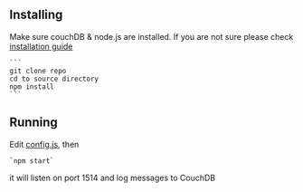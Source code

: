 ## Installing

Make sure couchDB & node.js are installed. If you are not sure please check [installation guide](https://github.com/abanppc/sysCouchLog/wiki/Installing-on-CentOS-7)


    ```
    git clone repo
    cd to source directory
    npm install
    ```
    

## Running

Edit [config.js](https://github.com/abanppc/sysCouchLog/blob/master/config.js), then

    `npm start`

it will listen on port 1514 and log messages to CouchDB
